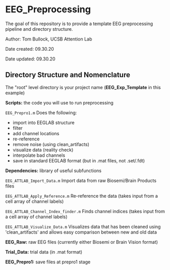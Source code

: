 # EEG_Preprocessing

The goal of this repository is to provide a template EEG preprocessing pipeline and directory structure.

Author: Tom Bullock, UCSB Attention Lab

Date created: 09.30.20

Date updated: 09.30.20

## Directory Structure and Nomenclature 

The "root" level directory is your project name (**EEG_Exp_Template** in this example)

**Scripts:** the code you will use to run preprocessing

`EEG_Prepro1.m` Does the following:

* import into EEGLAB structure
* filter
* add channel locations
* re-reference
* remove noise (using clean_artifacts)
* visualize data (reality check)
* interpolate bad channels
* save in standard EEGLAB format (but in .mat files, not .set/.fdt)

**Dependencies:** library of useful subfunctions

`EEG_ATTLAB_Import_Data.m` Import data from raw Biosemi/Brain Products files

`EEG_ATTLAB_Apply_Reference.m` Re-reference the data (takes input from a cell array of channel labels)

`EEG_ATTLAB_Channel_Index_finder.m` Finds channel indices (takes input from a cell array of channel labels)

`EEG_ATTLAB_Visualize_Data.m` Visualizes data that has been cleaned using 'clean_artifacts' and allows easy comparison between new and old data


**EEG_Raw:** raw EEG files (currently either Biosemi or Brain Vision format)

**Trial_Data:** trial data (in .mat format) 

**EEG_Prepro1:** save files at prepro1 stage
